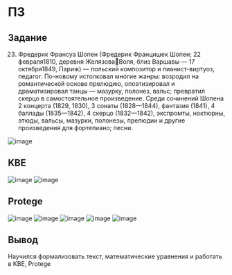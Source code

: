 # ПЗ
## Задание
23. Фредерик Франсуа Шопен (Фредерик Францишек Шопен; 22 февраля1810, деревня ЖелязоваВоля, близ Варшавы — 17 октября1849, Париж) — польский композитор и пианист-виртуоз, 
педагог. По-новому истолковал многие жанры: возродил на романтической основе прелюдию, 
опоэтизировал и драматизировал танцы — мазурку, полонез, вальс; превратил скерцо в 
самостоятельное произведение. Среди сочинений Шопена 2 концерта (1829, 1830), 3 сонаты 
(1828—1844), фантазия (1841), 4 баллады (1835—1842), 4 скерцо (1832—1842), экспромты, 
ноктюрны, этюды, вальсы, мазурки, полонезы, прелюдии и другие произведения для 
фортепиано; песни.

![image](https://github.com/iis-32170x/RPIIS/assets/146393417/e97534b3-d8aa-4048-8b5f-a3d013a4737a)

## KBE
![image](https://github.com/iis-32170x/RPIIS/assets/146393417/1640819e-c91e-4b3c-9e85-b801f7c28928)
![image](https://github.com/iis-32170x/RPIIS/assets/146393417/927d3c95-c412-40ff-a3a0-778716628158)
## Protege
![image](https://github.com/iis-32170x/RPIIS/assets/146393417/c930b9e9-18b2-44fd-afaf-dc31b99e928c)
![image](https://github.com/iis-32170x/RPIIS/assets/146393417/e8742273-9237-4911-9a0c-cca7d2510c86)
![image](https://github.com/iis-32170x/RPIIS/assets/146393417/fc9ce201-8806-4305-8a34-a62322de5600)
![image](https://github.com/iis-32170x/RPIIS/assets/146393417/e1f1a77d-c707-424c-8661-1ff12d81377d)
![image](https://github.com/iis-32170x/RPIIS/assets/146393417/82b76a90-42a9-4a79-b7b2-7df8eddee6c8)
## Вывод
Научился формализовать текст, математические уравнения и работать в KBE, Protege


